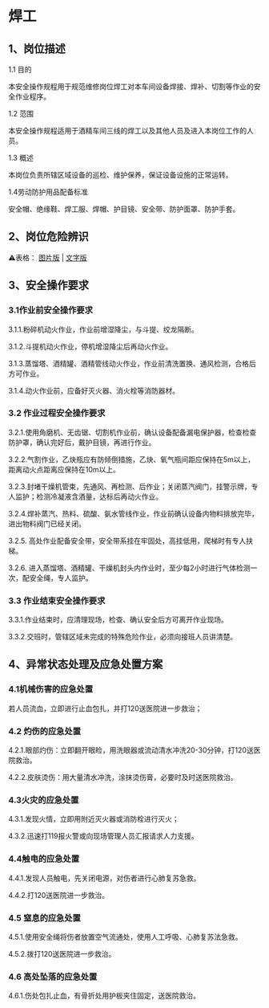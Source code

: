 # 焊工

## 1、岗位描述

1.1 目的

本安全操作规程用于规范维修岗位焊工对本车间设备焊接、焊补、切割等作业的安全作业程序。

1.2 范围

本安全操作规程适用于酒精车间三线的焊工以及其他人员及进入本岗位工作的人员。

1.3 概述

本岗位负责所辖区域设备的巡检、维护保养，保证设备设施的正常运转。

1.4劳动防护用品配备标准

安全帽、绝缘鞋、焊工服、焊帽、护目镜、安全带、防护面罩、防护手套。

## 2、岗位危险辨识

⚠️表格：
[图片版](../未分类/岗位危险辨识_图片版.md) | 
[文字版](../未分类/岗位危险辨识_文字版.md)

## 3、安全操作要求

### 3.1作业前安全操作要求	

3.1.1.粉碎机动火作业，作业前增湿降尘，与斗提、绞龙隔断。

3.1.2.斗提机动火作业，停机增湿降尘后再动火作业。

3.1.3.蒸馏塔、酒精罐、酒精管线动火作业，作业前清洗置换、通风检测，合格后方可作业。

3.1.4.动火作业前，应备好灭火器、消火栓等消防器材。

### 3.2 作业过程安全操作要求

3.2.1.使用角磨机、无齿锯、切割机作业前，确认设备配备漏电保护器，检查检查防护罩，确认完好后，戴护目镜，再进行作业。

3.2.2.气割作业，乙炔瓶应有防倾倒措施，乙炔、氧气瓶间距应保持在5m以上，距离动火点距离应保持在10m以上。

3.2.3.封堵干燥机管束，先通风、再检测、后作业；关闭蒸汽阀门，挂警示牌，专人监护；检测冷凝液含酒量，达标后再动火作业。

3.2.4.焊补蒸汽、热料、硫酸、氨水管线作业，作业前确认设备内物料排放完毕，进出物料阀门已经关闭。

3.2.5. 高处作业配备安全带，安全带系挂在牢固处，高挂低用，爬梯时有专人扶梯。

3.2.6. 进入蒸馏塔、酒精罐、干燥机封头内作业时，至少每2小时进行气体检测一次，配安全绳，专人监护。

### 3.3 作业结束安全操作要求

3.3.1.作业结束时，应清理现场，检查、确认安全后方可离开作业现场。

3.3.2.交班时，管辖区域未完成的特殊危险作业，必须向接班人员讲清楚。

## 4、异常状态处理及应急处置方案

### 4.1机械伤害的应急处置

若人员流血，立即进行止血包扎，并打120送医院进一步救治；

### 4.2 灼伤的应急处置

4.2.1.眼部灼伤：立即翻开眼睑，用洗眼器或流动清水冲洗20-30分钟，打120送医院救治。

4.2.2.皮肤烫伤：用大量清水冲洗，涂抹烫伤膏，必要时及时送医院救治。

### 4.3火灾的应急处置

4.3.1.发现火情，立即用附近灭火器或消防栓进行灭火；

4.3.2.迅速打119报火警或向现场管理人员汇报请求人力支援。

### 4.4触电的应急处置

4.4.1.发现人员触电，先关闭电源，对伤者进行心肺复苏急救。

4.4.2.打120送医院进一步救治。

### 4.5 窒息的应急处置

4.5.1.使用安全绳将伤者放置空气流通处，使用人工呼吸、心肺复苏法急救。

4.5.2.拨打120送医院进一步救治。

### 4.6 高处坠落的应急处置

4.6.1.伤处包扎止血，有骨折处用护板夹住固定，送医院救治。